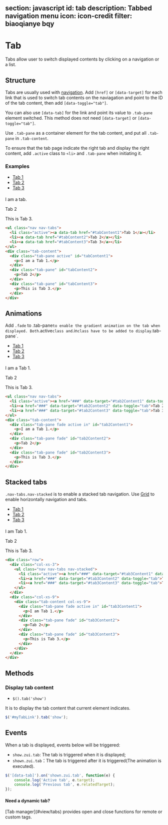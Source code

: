 ﻿section: javascript
id: tab
description: Tabbed navigation menu
icon: icon-credit
filter: biaoqianye bqy
---

# Tab

Tabs allow user to switch displayed contents by clicking on a navigation or a list.

## Structure

Tabs are usually used with [navigation](#component/nav). Add `[href]` or `[data-target]` for each link that is used to switch tab contents on the naviagation and point to the ID of the tab content, then add `[data-toggle="tab"]`. 

You can also use `[data-tab]` for the link and point its value to `.tab-pane` element switched. This method does not need `[data-target]` or `[data-toggle="tab"]`.

Use `.tab-pane` as a container element for the tab content, and put all `.tab-pane` in `.tab-content`.

To ensure that the tab page indicate the right tab and display the right content, add `.active` class to `<li>` and `.tab-pane` when initiating it.

### Examples

<example class="example-tabs-with-nav">
  <ul class="nav nav-tabs">
    <li class="active"><a data-tab href="#tabContent1">Tab 1</a></li>
    <li><a data-tab href="#tabContent2">Tab 2</a></li>
    <li><a data-tab href="#tabContent3">Tab 3</a></li>
  </ul>
  <div class="tab-content">
    <div class="tab-pane active" id="tabContent1">
      <p>I am a tab.</p>
    </div>
    <div class="tab-pane" id="tabContent2">
      <p>Tab 2</p>
    </div>
    <div class="tab-pane" id="tabContent3">
      <p>This is Tab 3.</p>
    </div>
  </div>
</example>

<style>
.example-tabs-with-nav .nav {margin-bottom: 20px;}
</style>

```html
<ul class="nav nav-tabs">
  <li class="active"><a data-tab href="#tabContent1">Tab 1</a></li>
  <li><a data-tab href="#tabContent2">Tab 2</a></li>
  <li><a data-tab href="#tabContent3">Tab 3</a></li>
</ul>
<div class="tab-content">
  <div class="tab-pane active" id="tabContent1">
    <p>I am a Tab 1.</p>
  </div>
  <div class="tab-pane" id="tabContent2">
    <p>Tab 2</p>
  </div>
  <div class="tab-pane" id="tabContent3">
    <p>This is Tab 3.</p>
  </div>
</div>
```

## Animations

Add `.fade` to .tab-pane` to enable the gradient animation on the tab when displayed. Both `.active` class and `.in` class have to be added to display `.tab-pane`.

<example class="example-tabs-with-nav">
  <ul class="nav nav-tabs">
    <li class="active"><a href="###" data-target="#tab2Content1" data-toggle="tab">Tab 1</a></li>
    <li><a href="###" data-target="#tab2Content2" data-toggle="tab">Tab 2</a></li>
    <li><a href="###" data-target="#tab2Content3" data-toggle="tab">Tab 3</a></li>
  </ul>
  <div class="tab-content">
    <div class="tab-pane fade active in" id="tab2Content1">
      <p>I am a Tab 1.</p>
    </div>
    <div class="tab-pane fade" id="tab2Content2">
      <p>Tab 2</p>
    </div>
    <div class="tab-pane fade" id="tab2Content3">
      <p>This is Tab 3.</p>
    </div>
  </div>
</example>

```html
<ul class="nav nav-tabs">
  <li class="active"><a href="###" data-target="#tab2Content1" data-toggle="tab">Tab 1</a></li>
  <li><a href="###" data-target="#tab2Content2" data-toggle="tab">Tab 2</a></li>
  <li><a href="###" data-target="#tab2Content3" data-toggle="tab">Tab 3</a></li>
</ul>
<div class="tab-content">
  <div class="tab-pane fade active in" id="tab2Content1">
    <p>I am a Tab 1.</p>
  </div>
  <div class="tab-pane fade" id="tab2Content2">
    <p>Tab 2</p>
  </div>
  <div class="tab-pane fade" id="tab2Content3">
    <p>This is Tab 3.</p>
  </div>
</div>
```

## Stacked tabs

`.nav-tabs.nav-stacked` is to enable a stacked tab navigation. Use [Grid](#basic/grid) to enable horizontally navigation and tabs.

<example class="example-tabs-with-nav">
  <div class="row">
    <div class="col-xs-3">
      <ul class="nav nav-tabs nav-stacked">
        <li class="active"><a href="###" data-target="#tab3Content1" data-toggle="tab">Tab 1</a></li>
        <li><a href="###" data-target="#tab3Content2" data-toggle="tab">Tab 2</a></li>
        <li><a href="###" data-target="#tab3Content3" data-toggle="tab">Tab 3</a></li>
      </ul>
    </div>
    <div class="col-xs-9">
      <div class="tab-content col-xs-9">
        <div class="tab-pane fade active in" id="tab3Content1">
          <p>I am Tab 1.</p>
        </div>
        <div class="tab-pane fade" id="tab3Content2">
          <p>Tab 2</p>
        </div>
        <div class="tab-pane fade" id="tab3Content3">
          <p>This is Tab 3.</p>
        </div>
      </div>
    </div>
  </div>
</example>

```html
<div class="row">
  <div class="col-xs-3">
    <ul class="nav nav-tabs nav-stacked">
      <li class="active"><a href="###" data-target="#tab3Content1" data-toggle="tab">Tab 1</a></li>
      <li><a href="###" data-target="#tab3Content2" data-toggle="tab">Tab 2</a></li>
      <li><a href="###" data-target="#tab3Content3" data-toggle="tab">Tab 3</a></li>
    </ul>
  </div>
  <div class="col-xs-9">
    <div class="tab-content col-xs-9">
      <div class="tab-pane fade active in" id="tab3Content1">
        <p>I am Tab 1.</p>
      </div>
      <div class="tab-pane fade" id="tab3Content2">
        <p>Tab 2</p>
      </div>
      <div class="tab-pane fade" id="tab3Content3">
        <p>This is Tab 3.</p>
      </div>
    </div>
  </div>
</div>
```

## Methods

### Display tab content

 - `$().tab('show')`

It is to display the tab content that current element indicates.

```js
$('#myTabLink').tab('show');
```

## Events

When a tab is displayed, events below will be triggered:

 - `show.zui.tab`: The tab is triggered when it is displayed;
 - `shown.zui.tab`：The tab is triggered after it is triggered(The animation is executed).

```js
$('[data-tab]').on('shown.zui.tab', function(e) {
    console.log('Active tab', e.target);
    console.log('Previous tab', e.relatedTarget);
});
```

<div class="alert alert-primary">
  <h4>Need a dynamic tab?</h4>
  <p>[Tab manager](#view/tabs) provides open and close functions for remote or custom tags.</p>
</div>
